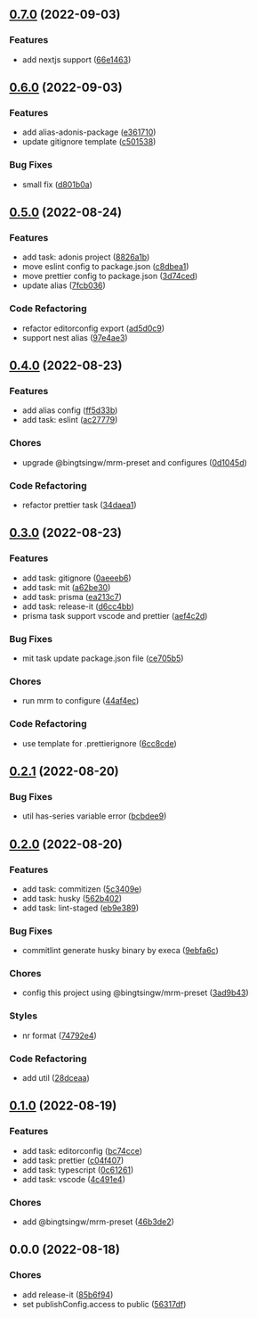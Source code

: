 

## [0.7.0](https://github.com/bingtsingw/mrm-preset/compare/0.6.0...0.7.0) (2022-09-03)


### Features

* add nextjs support ([66e1463](https://github.com/bingtsingw/mrm-preset/commit/66e14634d3a2867fcb6c46f483a2c77ae210b749))

## [0.6.0](https://github.com/bingtsingw/mrm-preset/compare/0.5.0...0.6.0) (2022-09-03)


### Features

* add alias-adonis-package ([e361710](https://github.com/bingtsingw/mrm-preset/commit/e361710da03b4a19aff7760bea00a4a41fe150fb))
* update gitignore template ([c501538](https://github.com/bingtsingw/mrm-preset/commit/c501538ef2e4d0a0ade55703e680f462f0f4be81))


### Bug Fixes

* small fix ([d801b0a](https://github.com/bingtsingw/mrm-preset/commit/d801b0abf42f2b690cefb419055a61c5fb046de7))

## [0.5.0](https://github.com/bingtsingw/mrm-preset/compare/0.4.0...0.5.0) (2022-08-24)


### Features

* add task: adonis project ([8826a1b](https://github.com/bingtsingw/mrm-preset/commit/8826a1b4d25cb02dfd11bcdc985d3e351dbfe786))
* move eslint config to package.json ([c8dbea1](https://github.com/bingtsingw/mrm-preset/commit/c8dbea1761cdcfa56ecc2f9a27933719e86fb74d))
* move prettier config to package.json ([3d74ced](https://github.com/bingtsingw/mrm-preset/commit/3d74ced7be6b8a8de16185edb2c79cb06a2491d5))
* update alias ([7fcb036](https://github.com/bingtsingw/mrm-preset/commit/7fcb0367ed40713504b3595773a5bbbcb183f8e5))


### Code Refactoring

* refactor editorconfig export ([ad5d0c9](https://github.com/bingtsingw/mrm-preset/commit/ad5d0c9ba4f73240ae28a1f5f80b47d9d6cfd79f))
* support nest alias ([97e4ae3](https://github.com/bingtsingw/mrm-preset/commit/97e4ae38884c01099fca6aff93857a04992841d9))

## [0.4.0](https://github.com/bingtsingw/mrm-preset/compare/0.3.0...0.4.0) (2022-08-23)


### Features

* add alias config ([ff5d33b](https://github.com/bingtsingw/mrm-preset/commit/ff5d33b5b69bb19dc056df02f378252ca9288ad4))
* add task: eslint ([ac27779](https://github.com/bingtsingw/mrm-preset/commit/ac2777989b6627056becde3f02ec3bfb6dd1158f))


### Chores

* upgrade @bingtsingw/mrm-preset and configures ([0d1045d](https://github.com/bingtsingw/mrm-preset/commit/0d1045dabc8898f46589299fd3025910ee392ca4))


### Code Refactoring

* refactor prettier task ([34daea1](https://github.com/bingtsingw/mrm-preset/commit/34daea1aaeac6bd550fb6d762ebd3ebaf69beff0))

## [0.3.0](https://github.com/bingtsingw/mrm-preset/compare/0.2.1...0.3.0) (2022-08-23)


### Features

* add task: gitignore ([0aeeeb6](https://github.com/bingtsingw/mrm-preset/commit/0aeeeb68f80690c9c9142d2d9243c24aec4aa809))
* add task: mit ([a62be30](https://github.com/bingtsingw/mrm-preset/commit/a62be3043b5bd6e8872eaef254952af42487aab5))
* add task: prisma ([ea213c7](https://github.com/bingtsingw/mrm-preset/commit/ea213c74fb5c56ca9bf3a2da9807875eef95e3f2))
* add task: release-it ([d6cc4bb](https://github.com/bingtsingw/mrm-preset/commit/d6cc4bb8b8f957bf85e26d7135f3341c193124f4))
* prisma task support vscode and prettier ([aef4c2d](https://github.com/bingtsingw/mrm-preset/commit/aef4c2d16ce6d854e5a7a93066812ce68d72caf4))


### Bug Fixes

* mit task update package.json file ([ce705b5](https://github.com/bingtsingw/mrm-preset/commit/ce705b5a91d2fc51bf63586053563b813f0af4f9))


### Chores

* run mrm to configure ([44af4ec](https://github.com/bingtsingw/mrm-preset/commit/44af4eca9e68dbc1fa0f803418e849b0b770cbc1))


### Code Refactoring

* use template for .prettierignore ([6cc8cde](https://github.com/bingtsingw/mrm-preset/commit/6cc8cdecea336498929fbda49909f5558bbd07d0))

## [0.2.1](https://github.com/bingtsingw/mrm-preset/compare/0.2.0...0.2.1) (2022-08-20)


### Bug Fixes

* util has-series variable error ([bcbdee9](https://github.com/bingtsingw/mrm-preset/commit/bcbdee974af51c3c80a59e630f31ce700dbbffb8))

## [0.2.0](https://github.com/bingtsingw/mrm-preset/compare/0.1.0...0.2.0) (2022-08-20)


### Features

* add task: commitizen ([5c3409e](https://github.com/bingtsingw/mrm-preset/commit/5c3409efa4711e0decc15a64ad39afb2b1c6447c))
* add task: husky ([562b402](https://github.com/bingtsingw/mrm-preset/commit/562b402173e674cd9fea16493a55c712e97f7661))
* add task: lint-staged ([eb9e389](https://github.com/bingtsingw/mrm-preset/commit/eb9e389a3663861e4c53c8673261c1efe46c98a0))


### Bug Fixes

* commitlint generate husky binary by execa ([9ebfa6c](https://github.com/bingtsingw/mrm-preset/commit/9ebfa6ca3c496cbe0d659b557eea73a10d87133f))


### Chores

* config this project using @bingtsingw/mrm-preset ([3ad9b43](https://github.com/bingtsingw/mrm-preset/commit/3ad9b4354aa442a2d6e617ce139815b0803d4b1c))


### Styles

* nr format ([74792e4](https://github.com/bingtsingw/mrm-preset/commit/74792e45a12408548bd568c448cbab8e774ede51))


### Code Refactoring

* add util ([28dceaa](https://github.com/bingtsingw/mrm-preset/commit/28dceaa34314f43c019b31d50ac95d39d64da98d))

## [0.1.0](https://github.com/bingtsingw/mrm-preset/compare/0.0.0...0.1.0) (2022-08-19)

### Features

- add task: editorconfig ([bc74cce](https://github.com/bingtsingw/mrm-preset/commit/bc74ccecb3c1d9c9a7357bf53966ab8630d753f1))
- add task: prettier ([c04f407](https://github.com/bingtsingw/mrm-preset/commit/c04f407057526ef1aa22d15d74cf3481c140c0e3))
- add task: typescript ([0c61261](https://github.com/bingtsingw/mrm-preset/commit/0c612614cfa672b8d165725297b814377586737f))
- add task: vscode ([4c491e4](https://github.com/bingtsingw/mrm-preset/commit/4c491e46f91542a8360bfd810182122c0027b3b6))

### Chores

- add @bingtsingw/mrm-preset ([46b3de2](https://github.com/bingtsingw/mrm-preset/commit/46b3de2a9c7d864886ca5d6e94ae96364c5afe40))

## 0.0.0 (2022-08-18)

### Chores

- add release-it ([85b6f94](https://github.com/bingtsingw/mrm-preset/commit/85b6f94fafbc2b3c3910fb69f4add96e204e767b))
- set publishConfig.access to public ([56317df](https://github.com/bingtsingw/mrm-preset/commit/56317df27c0e929e7375dd05e087fb14d944255d))